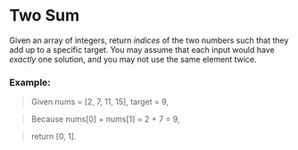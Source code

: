# Two Sum
Given an array of integers, return *indices* of the two numbers such that they add up to a specific target.
You may assume that each input would have *exactly* one solution, and you may not use the same element twice.
### Example:
> Given nums = [2, 7, 11, 15], target = 9,

> Because nums[0] + nums[1] = 2 + 7 = 9,

> return [0, 1]. 
